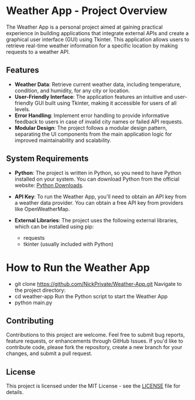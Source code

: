 # Weather App - Project Overview

The Weather App is a personal project aimed at gaining practical experience in building applications that integrate external APIs and create a graphical user interface (GUI) using Tkinter. This application allows users to retrieve real-time weather information for a specific location by making requests to a weather API.

## Features

- **Weather Data**: Retrieve current weather data, including temperature, condition, and humidity, for any city or location.
- **User-Friendly Interface**: The application features an intuitive and user-friendly GUI built using Tkinter, making it accessible for users of all levels.
- **Error Handling**: Implement error handling to provide informative feedback to users in case of invalid city names or failed API requests.
- **Modular Design**: The project follows a modular design pattern, separating the UI components from the main application logic for improved maintainability and scalability.

## System Requirements

- **Python**: The project is written in Python, so you need to have Python installed on your system.
 You can download Python from the official website: [Python Downloads](https://www.python.org/downloads/).

- **API Key**: To run the Weather App, you'll need to obtain an API key from a weather data provider.
  You can obtain a free API key from providers like OpenWeatherMap.

- **External Libraries**: The project uses the following external libraries, which can be installed using pip:
  - requests
  - tkinter (usually included with Python)

# How to Run the Weather App
  - git clone https://github.com/NickPrivate/Weather-App.git
Navigate to the project directory:
  - cd weather-app
Run the Python script to start the Weather App
  - python main.py

## Contributing
Contributions to this project are welcome. Feel free to submit bug reports, feature requests, or enhancements through GitHub Issues.
If you'd like to contribute code, please fork the repository, create a new branch for your changes, and submit a pull request.

## License

This project is licensed under the MIT License - see the [LICENSE](LICENSE) file for details.

